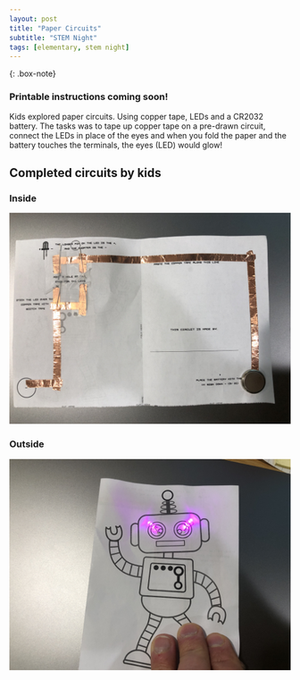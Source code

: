 ```yaml
---
layout: post
title: "Paper Circuits"
subtitle: "STEM Night"
tags: [elementary, stem night]
---
```

{: .box-note}
### Printable instructions coming soon!

Kids explored paper circuits. Using copper tape, LEDs and a CR2032 battery. The tasks was to tape up copper tape on a pre-drawn circuit, connect the LEDs in place of the eyes and when you fold the paper and the battery touches the terminals, the eyes (LED) would glow!

## Completed circuits by kids

### Inside

![inside](/assets/projects/paper_circuit/inside-photo.jpg)

### Outside

![outside](/assets/projects/paper_circuit/outside-photo.jpg)
